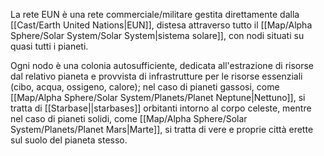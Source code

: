 La rete EUN è una rete commerciale/militare gestita direttamente dalla [[Cast/Earth United Nations|EUN]], distesa attraverso tutto il [[Map/Alpha Sphere/Solar System/Solar System|sistema solare]], con nodi situati su quasi tutti i pianeti.

Ogni nodo è una colonia autosufficiente, dedicata all'estrazione di risorse dal relativo pianeta e provvista di infrastrutture per le risorse essenziali (cibo, acqua, ossigeno, calore); nel caso di pianeti gassosi, come [[Map/Alpha Sphere/Solar System/Planets/Planet Neptune|Nettuno]], si tratta di [[Starbase||starbases]] orbitanti intorno al corpo celeste, mentre nel caso di pianeti solidi, come [[Map/Alpha Sphere/Solar System/Planets/Planet Mars|Marte]], si tratta di vere e proprie città erette sul suolo del pianeta stesso.